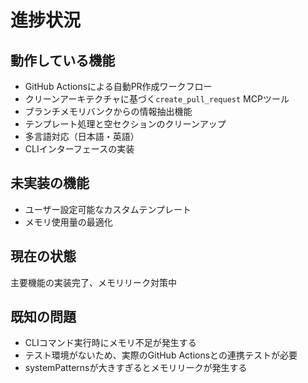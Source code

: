 # 進捗状況

## 動作している機能

- GitHub Actionsによる自動PR作成ワークフロー
- クリーンアーキテクチャに基づく`create_pull_request` MCPツール
- ブランチメモリバンクからの情報抽出機能
- テンプレート処理と空セクションのクリーンアップ
- 多言語対応（日本語・英語）
- CLIインターフェースの実装
## 未実装の機能

- ユーザー設定可能なカスタムテンプレート
- メモリ使用量の最適化
## 現在の状態

主要機能の実装完了、メモリリーク対策中
## 既知の問題

- CLIコマンド実行時にメモリ不足が発生する
- テスト環境がないため、実際のGitHub Actionsとの連携テストが必要
- systemPatternsが大きすぎるとメモリリークが発生する
